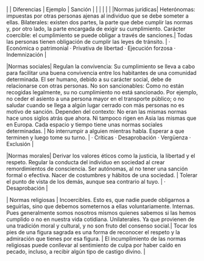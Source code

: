 |   | Diferencias | Ejemplo | Sanción |
| | | | |
|Normas jurídicas| 
Heterónomas: impuestas por otras personas ajenas al individuo que se debe someter a ellas.
Bilaterales: existen dos partes, la parte que debe cumplir las normas y, por otro lado, la parte encargada de exigir su cumplimiento.
Carácter coercible: el cumplimiento se puede obligar a través de sanciones.|
Todas las personas tienen obligación de cumplir las leyes de tránsito. |
·         Económica o patrimonial
·         Privativa de libertad
·         Ejecución forzosa
·         Indemnización |

|Normas sociales|
Regulan la convivencia: Su cumplimiento se lleva a cabo para facilitar una buena convivencia entre los habitantes de una comunidad determinada. El ser humano, debido a su carácter social, debe de relacionarse con otras personas. 
No son sancionables: Como no están recogidas legalmente, su no cumplimiento no está sancionado. Por ejemplo, no ceder el asiento a una persona mayor en el transporte público; o no saludar cuando se llega a algún lugar cerrado con más personas no es motivo de sanción. 
Dependen del contexto: No eran las mismas normas hace unos siglos atrás que ahora. Ni tampoco rigen en Asia las mismas que en Europa. Cada espacio y tiempo tiene unas normas sociales determinadas. |
No interrumpir a alguien mientras habla. Esperar a que terminen y luego tome su turno. |
·         Críticas
·         Desaprobación
·         Vergüenza
·         Exclusión |

|Normas morales|
Derivar los valores éticos como la justicia, la libertad y el respeto.
Regular la conducta del individuo en sociedad al crear remordimientos de consciencia.
Ser autónomas, al no tener una sanción formal o efectiva.
Nacer de costumbres y hábitos de una sociedad. |
Tolerar el punto de vista de los demás, aunque sea contrario al tuyo. |
·         Desaprobación |

| Normas religiosas |
Incoercibles. Esto es, que nadie puede obligarnos a seguirlas, sino que debemos someternos a ellas voluntariamente.
Internas. Pues generalmente somos nosotros mismos quienes sabemos si las hemos cumplido o no en nuestra vida cotidiana.
Unilaterales. Ya que provienen de una tradición moral y cultural, y no son fruto del consenso social.|
Tocar los pies de una figura sagrada es una forma de reconocer el respeto y la admiración que tienes por esa figura. |
El incumplimiento de las normas religiosas puede conllevar al sentimiento de culpa por haber caído en pecado, incluso, a recibir algún tipo de castigo divino. |



